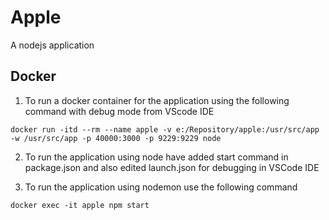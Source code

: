 # Apple
A nodejs application

## Docker
1. To run a docker container for the application using the following command with debug mode from VScode IDE

```
docker run -itd --rm --name apple -v e:/Repository/apple:/usr/src/app -w /usr/src/app -p 40000:3000 -p 9229:9229 node
```

2. To run the application using node have added start command in package.json and also edited launch.json for debugging in VSCode IDE

3. To run the application using nodemon use the following command

```
docker exec -it apple npm start
```